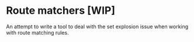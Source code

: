 # Route matchers [WIP]

An attempt to write a tool to deal with the set explosion issue when working with route matching rules.
